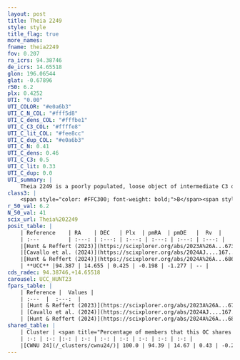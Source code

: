 ```yaml
---
layout: post
title: Theia 2249
style: style
title_flag: true
more_names: 
fname: theia2249
fov: 0.207
ra_icrs: 94.38746
de_icrs: 14.65518
glon: 196.06544
glat: -0.67896
r50: 6.2
plx: 0.4252
UTI: "0.00"
UTI_COLOR: "#e0a6b3"
UTI_C_N_COL: "#fff5d8"
UTI_C_dens_COL: "#fffbe1"
UTI_C_C3_COL: "#ffffe8"
UTI_C_lit_COL: "#fee8cc"
UTI_C_dup_COL: "#e0a6b3"
UTI_C_N: 0.41
UTI_C_dens: 0.46
UTI_C_C3: 0.5
UTI_C_lit: 0.33
UTI_C_dup: 0.0
UTI_summary: |
    Theia 2249 is a poorly populated, loose object of intermediate C3 quality. It was recently reported in the literature.<br><br><span style="color: #99180f; font-weight: bold;">Warning: </span>This is very likely a duplicate object, which shares a large percentage of members with at least one previously reported entry.
class3: |
    <span style="color: #FFC300; font-weight: bold;">B</span><span style="color: #FFC300; font-weight: bold;">B</span>
r_50_val: 6.2
N_50_val: 41
scix_url: Theia%202249
posit_table: |
    | Reference    | RA    | DEC   | Plx  | pmRA  | pmDE   |  Rv  |
    | :---         | :---: | :---: | :---: | :---: | :---: | :---: |
    |[Hunt & Reffert (2023)](https://scixplorer.org/abs/2023A%26A...673A.114H) | 94.375 | 14.594 | 0.428 | -0.203 | -1.277 | -- |
    |[Cavallo et al. (2024)](https://scixplorer.org/abs/2024AJ....167...12C) | 94.383 | 14.642 | 0.427 | -- | -- | -- |
    |[Hunt & Reffert (2024)](https://scixplorer.org/abs/2024A%26A...686A..42H) | 94.375 | 14.594 | 0.428 | -0.203 | -1.277 | -- |
    | **UCC** |94.387 | 14.655 | 0.425 | -0.198 | -1.277 | -- | 
cds_radec: 94.38746,+14.65518
carousel: UCC_HUNT23
fpars_table: |
    | Reference |  Values |
    | :---  |  :---:  |
    | [Hunt & Reffert (2023)](https://scixplorer.org/abs/2023A%26A...673A.114H) | `AV50=0.926, diffAV50=0.402, MOD50=11.646, logAge50=8.275` |
    | [Cavallo et al. (2024)](https://scixplorer.org/abs/2024AJ....167...12C) | `AV50=0.79, dMod50=11.71, logAge50=8.49, [Fe/H]50=0.6` |
    | [Hunt & Reffert (2024)](https://scixplorer.org/abs/2024A%26A...686A..42H) | `MassJ=265.344` |
shared_table: |
    | Cluster | <span title="Percentage of members that this OC shares with the ones listed">%</span>   | RA   | DEC   | Plx   | pmRA  | pmDE  | Rv | UTI |
    | :-: | :-: |:-: | :-: | :-: | :-: | :-: | :-: | :-: |
    |[CWNU 24](/_clusters/cwnu24/)| 100.0 | 94.39 | 14.67 | 0.43 | -0.2 | -1.28 | -- |0.31 |
---
```

